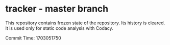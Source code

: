 # tracker - master branch

This repository contains frozen state of the repository.
Its history is cleared. It is used only for static code
analysis with Codacy.

Commit Time: 1703051750